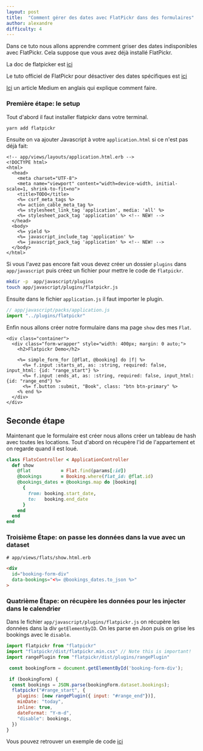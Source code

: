 ```yaml
---
layout: post
title:  "Comment gérer des dates avec FlatPickr dans des formulaires"
author: alexandre
difficulty: 4
---
```


Dans ce tuto nous allons apprendre comment griser des dates indisponibles avec FlatPickr. Cela suppose que vous avez déjà installé FlatPickr.

La doc de flatpicker est [ici](https://flatpickr.js.org/examples/#basic)

Le tuto officiel de FlatPickr pour désactiver des dates spécifiques est [ici](https://flatpickr.js.org/examples/#disabling-specific-dates)

[Ici](https://medium.com/@rodloboz/ruby-on-rails-date-validation-in-a-booking-and-disabling-dates-in-date-picker-3e5b4e9b4640) un article Medium en anglais qui explique comment faire.

### Première étape: le setup

Tout d'abord il faut installer flatpickr dans votre terminal.

```sh
yarn add flatpickr
```

Ensuite on va ajouter Javascript à votre `application.html` si ce n'est pas déjà fait:

```erb
<!-- app/views/layouts/application.html.erb -->
<!DOCTYPE html>
<html>
  <head>
    <meta charset="UTF-8">
    <meta name="viewport" content="width=device-width, initial-scale=1, shrink-to-fit=no">
    <title>TODO</title>
    <%= csrf_meta_tags %>
    <%= action_cable_meta_tag %>
    <%= stylesheet_link_tag 'application', media: 'all' %>
    <%= stylesheet_pack_tag 'application' %> <!-- NEW! -->
  </head>
  <body>
    <%= yield %>
    <%= javascript_include_tag 'application' %>
    <%= javascript_pack_tag 'application' %> <!-- NEW! -->
  </body>
</html>
```

Si vous l'avez pas encore fait vous devez créer un dossier `plugins` dans `app/javascript` puis créez un fichier pour mettre le code de `flatpickr`.

```sh
mkdir -p  app/javascript/plugins
touch app/javascript/plugins/flatpickr.js
```

Ensuite dans le fichier `application.js` il faut importer le plugin.

```js
// app/javascript/packs/application.js
import "../plugins/flatpickr"
```

Enfin nous allons créer notre formulaire dans ma page `show` des mes `Flat`.

```erb
<div class="container">
  <div class="form-wrapper" style="width: 400px; margin: 0 auto;">
    <h2>Flatpickr Demo</h2>

    <%= simple_form_for [@flat, @booking] do |f| %>
      <%= f.input :starts_at, as: :string, required: false, input_html: {id: "range_start"} %>
      <%= f.input :ends_at, as: :string, required: false, input_html: {id: "range_end"} %>
      <%= f.button :submit, "Book", class: "btn btn-primary" %>
    <% end %>
  </div>
</div>
```

## Seconde étape

Maintenant que le formulaire est créer nous allons créer un tableau de hash avec toutes les locations. Tout d'abord on récupère l'id de l'appartement et on regarde quand il est loué.


```ruby
class FlatsController < ApplicationController
  def show
    @flat           = Flat.find(params[:id])
    @bookings       = Booking.where(flat_id: @flat.id)
    @bookings_dates = @bookings.map do |booking|
      {
        from: booking.start_date,
        to:   booking.end_date
      }
    end
  end
end
```

### Troisième Étape: on passe les données dans la vue avec un dataset

```html
# app/views/flats/show.html.erb

<div
  id="booking-form-div"
  data-bookings="<%= @bookings_dates.to_json %>"
>
```


### Quatrième Étape: on récupère les données pour les injecter dans le calendrier

Dans le fichier `app/javascript/plugins/flatpickr.js` on récupère les données dans la div `getElementbyID`. On les parse en Json puis on grise les bookings avec le `disable`.

```js
import flatpickr from "flatpickr"
import "flatpickr/dist/flatpickr.min.css" // Note this is important!
import rangePlugin from "flatpickr/dist/plugins/rangePlugin"

 const bookingForm = document.getElementById('booking-form-div');

 if (bookingForm) {
  const bookings = JSON.parse(bookingForm.dataset.bookings);
  flatpickr("#range_start", {
    plugins: [new rangePlugin({ input: "#range_end"})],
    minDate: "today",
    inline: true,
    dateFormat: "Y-m-d",
    "disable": bookings,
  })
}
```

Vous pouvez retrouver un exemple de code [ici](https://github.com/alexandrebk/airbnb-copycat/commit/fce1dc96b3d0c2d25b9656ab836cbe88e18747ff)
